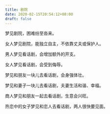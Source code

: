```yaml
---
title: 剧院
date: 2020-02-15T20:54:12+08:00
draft: false
---
```


梦见剧院，困难纷至沓来。


女人梦见剧院，能独立自主，不依靠丈夫或保护人。


男人梦见看话剧，会增加额外的开支。


女人梦见看话剧，会受到侮辱。


梦见和朋友一块儿去看话剧，会身强体壮。


梦见和妻子一块儿去看话剧，夫妻生活和谐、幸福。


商人梦见和朋友一起去看话剧，生意会兴旺。


热恋中的女子梦见和恋人去看话剧，两人很快要见面。
